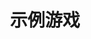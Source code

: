---
title: 示例游戏
icon: code
type: "examples"
examples:
- id: SmartClock
  name: SmartClock
  author: Nomango
  image: /assets/images/sample/SmartClock.png
  description: 一个奇奇怪怪的时钟，感受时间在不知不觉中的流逝。
  exe_url: http://easy2d-bucket.oss-cn-hangzhou.aliyuncs.com/sample/SmartClock/SmartClock.7z
  src_url: http://easy2d-bucket.oss-cn-hangzhou.aliyuncs.com/sample/SmartClock/SmartClock-src.7z
- id: FlappyBird
  name: FlappyBird
  author: Nomango
  image: /assets/images/sample/FlappyBird.png
  description: 像素鸟是曾经超火的一款手机游戏，控制小鸟穿越水管，赚取更高分！
  exe_url: http://easy2d-bucket.oss-cn-hangzhou.aliyuncs.com/sample/FlappyBird/FlappyBird.7z
  src_url: http://easy2d-bucket.oss-cn-hangzhou.aliyuncs.com/sample/FlappyBird/FlappyBird-src.7z
- id: LevelSelectScene
  name: 选择关卡场景示例
  author: Nomango
  image: /assets/images/sample/LevelSelectExample.png
  description: 点击左右按钮切换关卡，一个有三个关卡可以选择。
  exe_url: http://easy2d-bucket.oss-cn-hangzhou.aliyuncs.com/sample/LevelSelectExample/LevelSelectExample.7z
  src_url: http://easy2d-bucket.oss-cn-hangzhou.aliyuncs.com/sample/LevelSelectExample/LevelSelectExample-src.7z
- id: PushBox
  name: 推箱子
  author: Nomango
  image: /assets/images/sample/PushBox.png
  description: 经典的推箱子游戏，一共有八关，自动保存最佳纪录，音效可以关闭。
  exe_url: http://easy2d-bucket.oss-cn-hangzhou.aliyuncs.com/sample/PushBox/PushBox.7z
  src_url: http://easy2d-bucket.oss-cn-hangzhou.aliyuncs.com/sample/PushBox/PushBox-src.7z
---